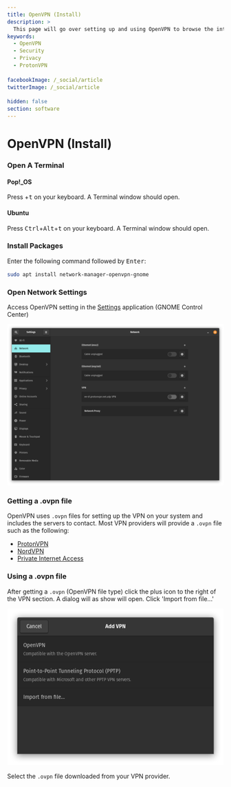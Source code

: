 ```yaml
---
title: OpenVPN (Install)
description: >
  This page will go over setting up and using OpenVPN to browse the internet more securely in places like airports, cafe shops and more.
keywords:
  - OpenVPN
  - Security
  - Privacy
  - ProtonVPN

facebookImage: /_social/article
twitterImage: /_social/article

hidden: false
section: software
---
```


# OpenVPN (Install)

### Open A Terminal

#### Pop!_OS

Press <kbd><font-awesome-icon :icon="['fab', 'pop-os']"></font-awesome-icon></kbd>+<kbd>t</kbd> on your keyboard. A Terminal window should open.

#### Ubuntu

Press <kbd>Ctrl</kbd>+<kbd>Alt</kbd>+<kbd>t</kbd> on your keyboard. A Terminal window should open.

### Install Packages

Enter the following command followed by <kbd>Enter</kbd>:

```bash
sudo apt install network-manager-openvpn-gnome
```

### Open Network Settings

Access OpenVPN setting in the <u>Settings</u> application (GNOME Control Center)

![GNOME-Control-Center](/images/use-openvpn/GNOME-Control-Center.png)

### Getting a .ovpn file

OpenVPN uses `.ovpn` files for setting up the VPN on your system and includes the servers to contact. Most VPN providers will provide a `.ovpn` file such as the following:

- [ProtonVPN](https://protonvpn.com/)
- [NordVPN](https://nordvpn.com/ovpn/)
- [Private Internet Access](https://www.privateinternetaccess.com/openvpn/openvpn.zip)

### Using a .ovpn file

After getting a `.ovpn` (OpenVPN file type) click the plus icon to the right of the VPN section. A dialog will as show will open. Click 'Import from file...'

![VPN-Dialog](/images/use-openvpn/VPN-Dialog.png)

Select the `.ovpn` file downloaded from your VPN provider.
